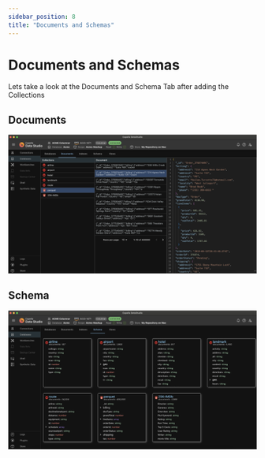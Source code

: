 ```yaml
---
sidebar_position: 8
title: "Documents and Schemas"
---
```


# Documents and Schemas

Lets take a look at the Documents and Schema Tab after adding the Collections

## Documents

![document](/img/columnar/document.png)

## Schema

![schema](/img/columnar/schema.png)
